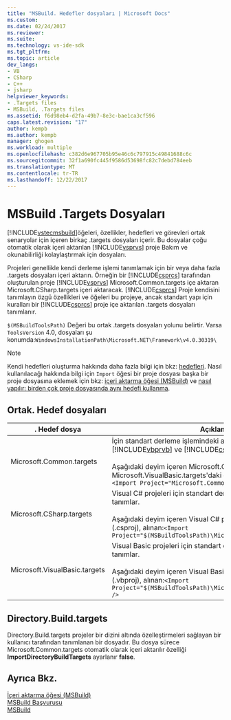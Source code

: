 ```yaml
---
title: "MSBuild. Hedefler dosyaları | Microsoft Docs"
ms.custom: 
ms.date: 02/24/2017
ms.reviewer: 
ms.suite: 
ms.technology: vs-ide-sdk
ms.tgt_pltfrm: 
ms.topic: article
dev_langs:
- VB
- CSharp
- C++
- jsharp
helpviewer_keywords:
- .Targets files
- MSBuild, .Targets files
ms.assetid: f6d98eb4-d2fa-49b7-8e3c-bae1ca3cf596
caps.latest.revision: "17"
author: kempb
ms.author: kempb
manager: ghogen
ms.workload: multiple
ms.openlocfilehash: c382d6e967705b95e46c6c797915c49841688c6c
ms.sourcegitcommit: 32f1a690fc445f9586d53698fc82c7debd784eeb
ms.translationtype: MT
ms.contentlocale: tr-TR
ms.lasthandoff: 12/22/2017
---
```

# <a name="msbuild-targets-files"></a>MSBuild .Targets Dosyaları
[!INCLUDE[vstecmsbuild](../extensibility/internals/includes/vstecmsbuild_md.md)]öğeleri, özellikler, hedefleri ve görevleri ortak senaryolar için içeren birkaç .targets dosyaları içerir. Bu dosyalar çoğu otomatik olarak içeri aktarılan [!INCLUDE[vsprvs](../code-quality/includes/vsprvs_md.md)] proje Bakım ve okunabilirliği kolaylaştırmak için dosyaları.  

 Projeleri genellikle kendi derleme işlemi tanımlamak için bir veya daha fazla .targets dosyaları içeri aktarın. Örneğin bir [!INCLUDE[csprcs](../data-tools/includes/csprcs_md.md)] tarafından oluşturulan proje [!INCLUDE[vsprvs](../code-quality/includes/vsprvs_md.md)] Microsoft.Common.targets içe aktaran Microsoft.CSharp.targets içeri aktaracak. [!INCLUDE[csprcs](../data-tools/includes/csprcs_md.md)] Proje kendisini tanımlayın özgü özellikleri ve öğeleri bu projeye, ancak standart yapı için kuralları bir [!INCLUDE[csprcs](../data-tools/includes/csprcs_md.md)] proje içe aktarılan .targets dosyaları tanımlanır.  

 `$(MSBuildToolsPath)` Değeri bu ortak .targets dosyaları yolunu belirtir. Varsa `ToolsVersion` 4.0, dosyaları şu konumda:`WindowsInstallationPath\Microsoft.NET\Framework\v4.0.30319\`  

> [!NOTE]
>  Kendi hedefleri oluşturma hakkında daha fazla bilgi için bkz: [hedefleri](../msbuild/msbuild-targets.md). Nasıl kullanılacağı hakkında bilgi için `Import` öğesi bir proje dosyası başka bir proje dosyasına eklemek için bkz: [içeri aktarma öğesi (MSBuild)](../msbuild/import-element-msbuild.md) ve [nasıl yapılır: birden çok proje dosyasında aynı hedefi kullanma](../msbuild/how-to-use-the-same-target-in-multiple-project-files.md).  

## <a name="common-targets-files"></a>Ortak. Hedef dosyaları  

|. Hedef dosya|Açıklama|  
|-------------------|-----------------|  
|Microsoft.Common.targets|İçin standart derleme işlemindeki adımları tanımlayan [!INCLUDE[vbprvb](../code-quality/includes/vbprvb_md.md)] ve [!INCLUDE[csprcs](../data-tools/includes/csprcs_md.md)] projeleri.<br /><br /> Aşağıdaki deyim içeren Microsoft.CSharp.targets ve Microsoft.VisualBasic.targets'daki dosyaları tarafından alınan:`<Import Project="Microsoft.Common.targets" />`|  
|Microsoft.CSharp.targets|Visual C# projeleri için standart derleme işlemindeki adımları tanımlar.<br /><br /> Aşağıdaki deyim içeren Visual C# proje dosyalarını tarafından (.csproj), alınan:`<Import Project="$(MSBuildToolsPath)\Microsoft.CSharp.targets" />`|  
|Microsoft.VisualBasic.targets|Visual Basic projeleri için standart derleme işlemindeki adımları tanımlar.<br /><br /> Aşağıdaki deyim içeren Visual Basic proje dosyalarını tarafından (.vbproj), alınan:`<Import Project="$(MSBuildToolsPath)\Microsoft.VisualBasic.targets" />`|

## <a name="directorybuildtargets"></a>Directory.Build.targets
Directory.Build.targets projeler bir dizini altında özelleştirmeleri sağlayan bir kullanıcı tarafından tanımlanan bir dosyadır. Bu dosya sürece Microsoft.Common.targets otomatik olarak içeri aktarılır özelliği **ImportDirectoryBuildTargets** ayarlanır **false**.

## <a name="see-also"></a>Ayrıca Bkz.  
 [İçeri aktarma öğesi (MSBuild)](../msbuild/import-element-msbuild.md)   
 [MSBuild Başvurusu](../msbuild/msbuild-reference.md)  
 [MSBuild](../msbuild/msbuild.md)
